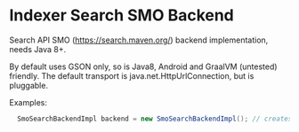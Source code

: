 Indexer Search SMO Backend
==========================

Search API SMO (https://search.maven.org/) backend implementation, needs Java 8+.

By default uses GSON only, so is Java8, Android and GraalVM (untested) friendly.
The default transport is java.net.HttpUrlConnection, but is pluggable.

Examples:

```java
  SmoSearchBackendImpl backend = new SmoSearchBackendImpl(); // creates default SMO backend
```
